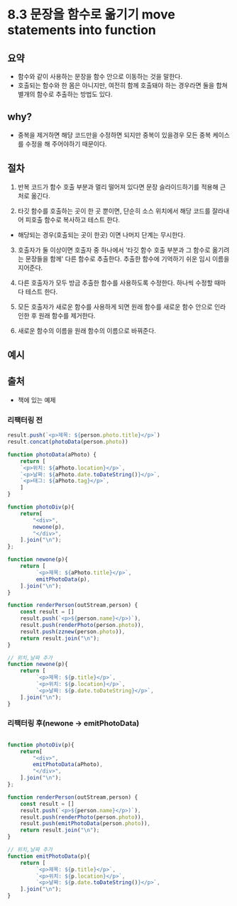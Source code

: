 # 8.3 문장을 함수로 옮기기 move statements into function

## 요약

- 함수와 같이 사용하는 문장을 함수 안으로 이동하는 것을 말한다.
- 호출되는 함수와 한 몸은 아니지만, 여전히 함께 호출돼야 하는 경우라면 둘을 합쳐 별개의 함수로 추출하는 방법도 있다.

## why?

- 중복을 제거하면 해당 코드만을 수정하면 되지만 중복이 있을경우 모든 중복 케이스를 수정을 해 주어야하기 때문이다.

## 절차

1. 반복 코드가 함수 호출 부분과 멀리 떨어져 있다면 문장 슬라이드하기를 적용해 근처로 옮긴다.

2. 타깃 함수를 호출하는 곳이 한 곳 뿐이면, 단순히 소스 위치에서 해당 코드를 잘라내어 피호출 함수로 복사하고 테스트 한다.

- 해당되는 경우(호출되는 곳이 한곳) 이면 나머지 단계는 무시한다.

3. 호출자가 둘 이상이면 호출자 중 하나에서 '타깃 함수 호출 부분과 그 함수로 옮기려는 문장들을 함께' 다른 함수로 추출한다. 추출한 함수에 기억하기 쉬운 임시 이름을 지어준다.

4. 다른 호출자가 모두 방금 추출한 함수를 사용하도록 수정한다. 하나씩 수정할 때마다 테스트 한다.

5. 모든 호출자가 새로운 함수를 사용하게 되면 원래 함수를 새로운 함수 안으로 인라인한 후 원래 함수를 제거한다.

6. 새로운 함수의 이름을 원래 함수의 이름으로 바꿔준다.

## 예시

## 출처 

- 책에 있는 예제

### 리팩터링 전

```js
result.push(`<p>제목: ${person.photo.title}</p>`)
result.concat(photoData(person.photo))

function photoData(aPhoto) {
    return [
    `<p>위치: ${aPhoto.location}</p>`,
    `<p>날짜: ${aPhoto.date.toDateString()}</p>`,
    `<p>태그: ${aPhoto.tag}</p>`,
    ]
}
```
<!-- 리팩토링 과정 -->
```js
function photoDiv(p){
    return[
        "<div>",
        newone(p),
        "</div>",
    ].join("\n");
};

function newone(p){
    return [
         `<p>제목: ${aPhoto.title}</p>`,
         emitPhotoData(p),
    ].join("\n");
}

function renderPerson(outStream,person) {
    const result = []
    result.push(`<p>${person.name}</p>)`),
    result.push(renderPhoto(person.photo)),
    result.push(zznew(person.photo)),
    return result.join("\n");
}

// 위치,날짜 추가
function newone(p){
    return [
         `<p>제목: ${p.title}</p>`,
         `<p>위치: ${p.location}</p>`,
         `<p>날짜: ${p.date.toDateString}</p>`,
    ].join("\n");
}

```

### 리팩터링 후(newone -> emitPhotoData)

```js

function photoDiv(p){
    return[
        "<div>",
        emitPhotoData(aPhoto),
        "</div>",
    ].join("\n");
};

function renderPerson(outStream,person) {
    const result = []
    result.push(`<p>${person.name}</p>)`),
    result.push(renderPhoto(person.photo)),
    result.push(emitPhotoData(person.photo)),
    return result.join("\n");
}

// 위치,날짜 추가
function emitPhotoData(p){
    return [
         `<p>제목: ${p.title}</p>`,
         `<p>위치: ${p.location}</p>`,
         `<p>날짜: ${p.date.toDateString()}</p>`,
    ].join("\n");
}
```